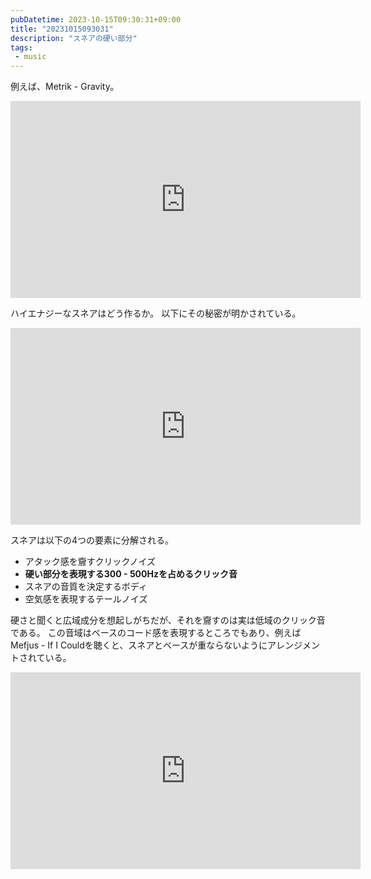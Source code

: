 ```yaml
---
pubDatetime: 2023-10-15T09:30:31+09:00
title: "20231015093031"
description: "スネアの硬い部分"
tags:
 - music
---
```


例えば、Metrik - Gravity。
<iframe width="560" height="315" src="https://www.youtube.com/embed/eixeF8uvqd4?si=Ydumw7KF3OB0qXcz" title="YouTube video player" frameborder="0" allow="accelerometer; autoplay; clipboard-write; encrypted-media; gyroscope; picture-in-picture; web-share" allowfullscreen></iframe>

ハイエナジーなスネアはどう作るか。
以下にその秘密が明かされている。

<iframe width="560" height="315" src="https://www.youtube.com/embed/_VAOdW0MGo0?si=h-ZzPOwWpc8UyN-b" title="YouTube video player" frameborder="0" allow="accelerometer; autoplay; clipboard-write; encrypted-media; gyroscope; picture-in-picture; web-share" allowfullscreen></iframe>

スネアは以下の4つの要素に分解される。
- アタック感を齎すクリックノイズ
- **硬い部分を表現する300 - 500Hzを占めるクリック音**
- スネアの音質を決定するボディ
- 空気感を表現するテールノイズ

硬さと聞くと広域成分を想起しがちだが、それを齎すのは実は低域のクリック音である。
この音域はベースのコード感を表現するところでもあり、例えばMefjus - If I Couldを聴くと、スネアとベースが重ならないようにアレンジメントされている。
<iframe width="560" height="315" src="https://www.youtube.com/embed/MnMqR3XKrOM?si=Hwm5jVrlaZxZYnVM" title="YouTube video player" frameborder="0" allow="accelerometer; autoplay; clipboard-write; encrypted-media; gyroscope; picture-in-picture; web-share" allowfullscreen></iframe>
